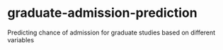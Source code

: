 # graduate-admission-prediction
Predicting chance of admission for graduate studies based on  different variables

